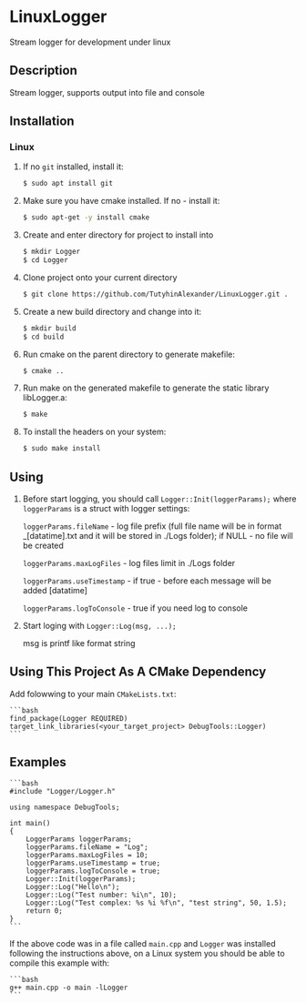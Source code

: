 # LinuxLogger

Stream logger for development under linux

## Description

Stream logger, supports output into file and console

## Installation

### Linux

1. If no `git` installed, install it:

	```bash
	$ sudo apt install git
	```	

1. Make sure you have cmake installed. If no - install it:

	```bash
	$ sudo apt-get -y install cmake
	```	

1. Create and enter directory for project to install into

	```bash
	$ mkdir Logger
	$ cd Logger
	```	

1. Clone project onto your current directory

	```bash
	$ git clone https://github.com/TutyhinAlexander/LinuxLogger.git .
	```	

1. Create a new build directory and change into it:

	```bash
	$ mkdir build
	$ cd build
	```	

1. Run cmake on the parent directory to generate makefile:

	```bash
	$ cmake ..
	```

1. Run make on the generated makefile to generate the static library libLogger.a:

	```bash
	$ make
	```

1. To install the headers on your system:

	```bash
	$ sudo make install
	```	

## Using

1. Before start logging, you should call `Logger::Init(loggerParams);`
where `loggerParams` is a struct with logger settings:

    `loggerParams.fileName` - log file prefix (full file name will be in format <fileName>_[datatime].txt and it will be stored in ./Logs folder);
		if NULL - no file will be created
		
    `loggerParams.maxLogFiles` - log files limit in ./Logs folder
	
    `loggerParams.useTimestamp` - if true - before each message will be added [datatime]
	
    `loggerParams.logToConsole` - true if you need log to console

1. Start loging with `Logger::Log(msg, ...);`
 
	msg is printf like format string
	
## Using This Project As A CMake Dependency

Add folowwing to your main `CMakeLists.txt`:

	```bash
	find_package(Logger REQUIRED)
	target_link_libraries(<your_target_project> DebugTools::Logger)
	```	


## Examples

	```bash
	#include "Logger/Logger.h"

	using namespace DebugTools;

	int main()
	{
		LoggerParams loggerParams;
		loggerParams.fileName = "Log";
		loggerParams.maxLogFiles = 10;
		loggerParams.useTimestamp = true;
		loggerParams.logToConsole = true;
		Logger::Init(loggerParams);
		Logger::Log("Hello\n");
		Logger::Log("Test number: %i\n", 10);
		Logger::Log("Test complex: %s %i %f\n", "test string", 50, 1.5);
		return 0;
	}
	```		

If the above code was in a file called `main.cpp` and `Logger` was installed following the instructions above, on a Linux system you should be able to compile this example with:

	```bash
	g++ main.cpp -o main -lLogger
	```	

